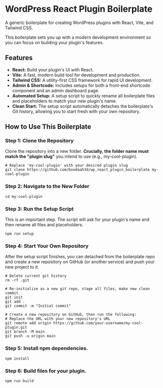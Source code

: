 # **WordPress React Plugin Boilerplate**

A generic boilerplate for creating WordPress plugins with React, Vite, and Tailwind CSS.

This boilerplate sets you up with a modern development environment so you can focus on building your plugin's features.

## **Features**

* **React:** Build your plugin's UI with React.
* **Vite:** A fast, modern build tool for development and production.
* **Tailwind CSS:** A utility-first CSS framework for rapid UI development.
* **Admin & Shortcode:** Includes setups for both a front-end shortcode component and an admin dashboard page.
* **Automated Setup:** A setup script to quickly rename all boilerplate files and placeholders to match your new plugin's name.
* **Clean Start:** The setup script automatically detaches the boilerplate's Git history, allowing you to start fresh with your own repository.

## **How to Use This Boilerplate**

### **Step 1: Clone the Repository**

Clone the repository into a new folder. **Crucially, the folder name must match the "plugin slug"** you intend to use (e.g., my-cool-plugin).

    # Replace 'my-cool-plugin' with your desired plugin slug
    git clone https://github.com/boodaah3d/wp_react_plugin_boilerplate my-cool-plugin

### **Step 2: Navigate to the New Folder**

    cd my-cool-plugin

### **Step 3: Run the Setup Script**

This is an important step. The script will ask for your plugin's name and then rename all files and placeholders.

    npm run setup

### **Step 4: Start Your Own Repository**

After the setup script finishes, you can detached from the boilerplate repo and create a new repository on GitHub (or another service) and push your new project to it.

    # Delete current git history
    rm -rf .git

    # Re-initialize as a new git repo, stage all files, make new clean commit
    git init
    git add .
    git commit -m "Initial commit"

    # Create a new repository on GitHub, then run the following:
    # Replace the URL with your new repository's URL
    git remote add origin https://github.com/your-username/my-cool-plugin.git
    git branch -M main
    git push -u origin main

### **Step 5: Install npm dependencies.**

    npm install
  
### **Step 6: Build files for your plugin.**

    npm run build
